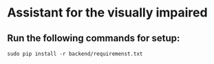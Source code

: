 Assistant for the visually impaired
===================================

Run the following commands for setup:
-------------------------------------
```
sudo pip install -r backend/requiremenst.txt
```
